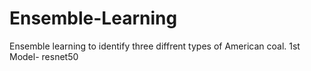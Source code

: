 # Ensemble-Learning
Ensemble learning to identify three diffrent types of American coal.
1st Model- resnet50
